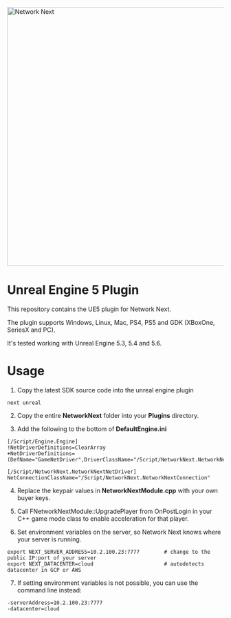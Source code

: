 <img src="https://static.wixstatic.com/media/799fd4_0512b6edaeea4017a35613b4c0e9fc0b~mv2.jpg/v1/fill/w_1200,h_140,al_c,q_80,usm_0.66_1.00_0.01/networknext_logo_colour_black_RGB_tightc.jpg" alt="Network Next" width="600"/>

# Unreal Engine 5 Plugin

This repository contains the UE5 plugin for Network Next.

The plugin supports Windows, Linux, Mac, PS4, PS5 and GDK (XBoxOne, SeriesX and PC).

It's tested working with Unreal Engine 5.3, 5.4 and 5.6.

# Usage

1. Copy the latest SDK source code into the unreal engine plugin

```
next unreal
```

2. Copy the entire **NetworkNext** folder into your **Plugins** directory.

3. Add the following to the bottom of **DefaultEngine.ini**
  
```
[/Script/Engine.Engine]
!NetDriverDefinitions=ClearArray
+NetDriverDefinitions=(DefName="GameNetDriver",DriverClassName="/Script/NetworkNext.NetworkNextNetDriver",DriverClassNameFallback="/Script/NetworkNext.NetworkNextNetDriver")

[/Script/NetworkNext.NetworkNextNetDriver]
NetConnectionClassName="/Script/NetworkNext.NetworkNextConnection"
```
          
4. Replace the keypair values in **NetworkNextModule.cpp** with your own buyer keys.

5. Call FNetworkNextModule::UpgradePlayer from OnPostLogin in your C++ game mode class to enable acceleration for that player.

6. Set environment variables on the server, so Network Next knows where your server is running.

```
export NEXT_SERVER_ADDRESS=10.2.100.23:7777        # change to the public IP:port of your server
export NEXT_DATACENTER=cloud                       # autodetects datacenter in GCP or AWS
```

7. If setting environment variables is not possible, you can use the command line instead:

```
-serverAddress=10.2.100.23:7777
-datacenter=cloud
```
